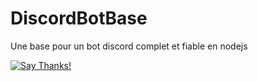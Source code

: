 # DiscordBotBase
Une base pour un bot discord complet et fiable en nodejs


[![Say Thanks!](https://img.shields.io/badge/Say%20Thanks-!-1EAEDB.svg)](https://saythanks.io/to/chaun14)
